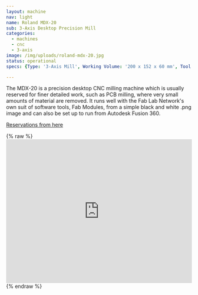 ```yaml
---
layout: machine
nav: light
name: Roland MDX-20
sub: 3-Axis Desktop Precision Mill
categories:
  - machines
  - cnc
  - 3-axis
image: /img/uploads/roland-mdx-20.jpg
status: operational
specs: {Type: '3-Axis Mill', Working Volume: '200 x 152 x 60 mm', Tool Dia.: '0.4 - 6 mm', Materials: 'PCB Stock, Machinable Wax, Polyurethane Block (SikaBlock), Extruded Polystyrene Foam', File Formats: '.png .stl', Software: 'Fab Modules, Fusion 360, Roland Modela Player'}

---
```


The MDX-20 is a precision desktop CNC milling machine which is usually reserved for finer detailed work, such as PCB milling, where very small amounts of material are removed. It runs well with the Fab Lab Network's own suit of software tools, Fab Modules, from a simple black and white .png image and can also be set up to run from Autodesk Fusion 360.

[Reservations from here](https://takeout.aalto.fi/606029)

{% raw %} <iframe src="https://takeout.aalto.fi/embed/606029" width="100%" height="390" frameborder="0"></iframe> {% endraw %}
